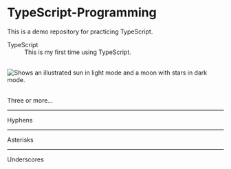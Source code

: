 # TypeScript-Programming

This is a demo repository for practicing TypeScript.

<dl>
  <dt>TypeScript</dt>
  <dd>This is my first time using TypeScript.</dd>
</dl>
&nbsp;
&nbsp;

<picture>
  <img alt="Shows an illustrated sun in light mode and a moon with stars in dark mode." src="https://cdn.hashnode.com/res/hashnode/image/upload/v1628508546375/5cUotnuhg.png">
</picture>
&nbsp;
&nbsp;

Three or more...

---

Hyphens

***

Asterisks

___

Underscores
